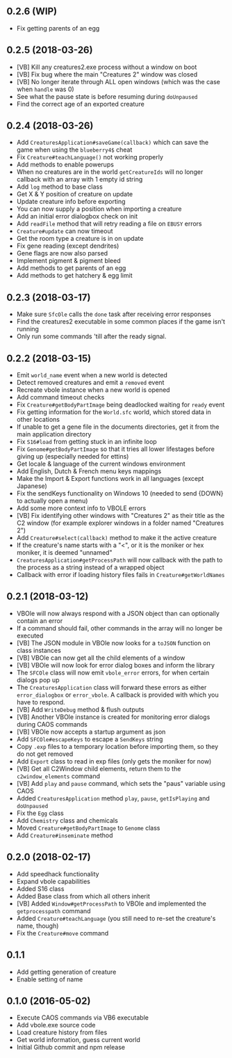 ## 0.2.6 (WIP)

* Fix getting parents of an egg

## 0.2.5 (2018-03-26)

* [VB] Kill any creatures2.exe process without a window on boot
* [VB] Fix bug where the main "Creatures 2" window was closed
* [VB] No longer iterate through ALL open windows (which was the case when `handle` was 0)
* See what the pause state is before resuming during `doUnpaused`
* Find the correct age of an exported creature

## 0.2.4 (2018-03-26)

* Add `CreaturesApplication#saveGame(callback)` which can save the game when using the `blueberry4$` cheat
* Fix `Creature#teachLanguage()` not working properly
* Add methods to enable powerups
* When no creatures are in the world `getCreatureIds` will no longer callback with an array with 1 empty id string
* Add `log` method to base class
* Get X & Y position of creature on update
* Update creature info before exporting
* You can now supply a position when importing a creature
* Add an initial error dialogbox check on init
* Add `readFile` method that will retry reading a file on `EBUSY` errors
* `Creature#update` can now timeout
* Get the room type a creature is in on update
* Fix gene reading (except dendrites)
* Gene flags are now also parsed
* Implement pigment & pigment bleed
* Add methods to get parents of an egg
* Add methods to get hatchery & egg limit

## 0.2.3 (2018-03-17)

* Make sure `SfcOle` calls the `done` task after receiving error responses
* Find the creatures2 executable in some common places if the game isn't running
* Only run some commands 'till after the ready signal.

## 0.2.2 (2018-03-15)

* Emit `world_name` event when a new world is detected
* Detect removed creatures and emit a `removed` event
* Recreate vbole instance when a new world is opened
* Add command timeout checks
* Fix `Creature#getBodyPartImage` being deadlocked waiting for `ready` event
* Fix getting information for the `World.sfc` world, which stored data in other locations
* If unable to get a gene file in the documents directories, get it from the main application directory
* Fix `S16#load` from getting stuck in an infinite loop
* Fix `Genome#getBodyPartImage` so that it tries all lower lifestages before giving up (especially needed for ettins)
* Get locale & language of the current windows environment
* Add English, Dutch & French menu keys mappings
* Make the Import & Export functions work in all languages (except Japanese)
* Fix the sendKeys functionality on Windows 10 (needed to send {DOWN} to actually open a menu)
* Add some more context info to VBOLE errors
* [VB] Fix identifying other windows with "Creatures 2" as their title as the C2 window (for example explorer windows in a folder named "Creatures 2")
* Add `Creature#select(callback)` method to make it the active creature
* If the creature's name starts with a "<", or it is the moniker or hex moniker, it is deemed "unnamed"
* `CreaturesApplication#getProcessPath` will now callback with the path to the process as a string instead of a wrapped object
* Callback with error if loading history files fails in `Creature#getWorldNames`

## 0.2.1 (2018-03-12)

* VBOle will now always respond with a JSON object than can optionally contain an error
* If a command should fail, other commands in the array will no longer be executed
* [VB] The JSON module in VBOle now looks for a `toJSON` function on class instances
* [VB] VBOle can now get all the child elements of a window
* [VB] VBOle will now look for error dialog boxes and inform the library
* The `SFCOle` class will now emit `vbole_error` errors, for when certain dialogs pop up
* The `CreaturesApplication` class will forward these errors as either `error_dialogbox` or `error_vbole`. A callback is provided with which you have to respond.
* [VB] Add `WriteDebug` method & flush outputs
* [VB] Another VBOle instance is created for monitoring error dialogs during CAOS commands
* [VB] VBOle now accepts a startup argument as json
* Add `SFCOle#escapeKeys` to escape a `SendKeys` string
* Copy `.exp` files to a temporary location before importing them, so they do not get removed
* Add `Export` class to read in exp files (only gets the moniker for now)
* [VB] Get all C2Window child elements, return them to the `c2window_elements` command
* [VB] Add `play` and `pause` command, which sets the "paus" variable using CAOS
* Added `CreaturesApplication` method `play`, `pause`, `getIsPlaying` and `doUnpaused`
* Fix the `Egg` class
* Add `Chemistry` class and chemicals
* Moved `Creature#getBodyPartImage` to `Genome` class
* Add `Creature#inseminate` method

## 0.2.0 (2018-02-17)

* Add speedhack functionality
* Expand vbole capabilities
* Added S16 class
* Added Base class from which all others inherit
* [VB] Added `Window#getProcessPath` to VBOle and implemented the `getprocesspath` command
* Added `Creature#teachLanguage` (you still need to re-set the creature's name, though)
* Fix the `Creature#move` command

## 0.1.1

* Add getting generation of creature
* Enable setting of name

## 0.1.0 (2016-05-02)

* Execute CAOS commands via VB6 executable
* Add vbole.exe source code
* Load creature history from files
* Get world information, guess current world
* Initial Github commit and npm release
